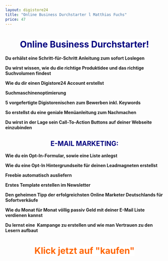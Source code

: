 ```yaml
---
layout: digistore24
title: "Online Business Durchstarter l Matthias Fuchs"
price: 47
---
```

<h1 style="text-align:center;"><span style="background-color:#ffffff;color:#000080;"><strong>Online Business Durchstarter!</strong></span></h1>
<p><span style="background-color:#ffffff;"><strong>Du erh&#xE4;lst eine Schritt-f&#xFC;r-Schritt Anleitung zum sofort Loslegen</strong></span></p>
<p><span style="background-color:#ffffff;"><strong>Du wirst wissen, wie du die richtige Produktidee und das richtige Suchvolumen findest</strong></span></p>
<p><span style="background-color:#ffffff;"><strong>Wie du dir einen Digistore24 Account erstellst</strong></span></p>
<p><span style="background-color:#ffffff;"><strong>Suchmaschinenoptimierung</strong></span></p>
<p><span style="background-color:#ffffff;"><strong>5 vorgefertigte Digistorenischen zum Bewerben inkl. Keywords</strong></span></p>
<p><span style="background-color:#ffffff;"><strong>So erstellst du eine geniale Men&#xFC;anleitung zum Nachmachen</strong></span></p>
<p><span style="background-color:#ffffff;"><strong>Du wirst in der Lage sein Call-To-Action Buttons auf deiner Webseite einzubinden</strong></span></p>
<h2 style="text-align:center;"><span style="background-color:#ffffff;color:#000080;"><strong>E-MAIL MARKETING:</strong></span></h2>
<p><span style="background-color:#ffffff;"><strong>Wie du ein Opt-In-Formular, sowie eine Liste anlegst</strong></span></p>
<p><span style="background-color:#ffffff;"><strong>Wie du eine Opt-In Hintergrundseite f&#xFC;r deinen Leadmagneten erstellst</strong></span></p>
<p><span style="background-color:#ffffff;"><strong>Freebie automatisch ausliefern</strong></span></p>
<p><span style="background-color:#ffffff;"><strong>Erstes Template erstellen im Newsletter</strong></span></p>
<p><span style="background-color:#ffffff;"><strong>Den geheimen Tipp der erfolgreichsten Online Marketer Deutschlands f&#xFC;r Sofortverk&#xE4;ufe</strong></span></p>
<p><span style="background-color:#ffffff;"><strong>Wie du Monat f&#xFC;r Monat v&#xF6;llig passiv Geld mit deiner E-Mail Liste verdienen kannst</strong></span></p>
<p><span style="background-color:#ffffff;"><strong>Du lernst eine&#xA0; Kampange zu erstellen und wie man Vertrauen zu den Lesern aufbaut</strong></span></p>
<h1 style="text-align:center;"><strong><span style="color:#ff6600;"><span style="background-color:#ffffff;">Klick jetzt auf &quot;kaufen&quot;</span></span></strong></h1>
<p>&#xA0;</p>